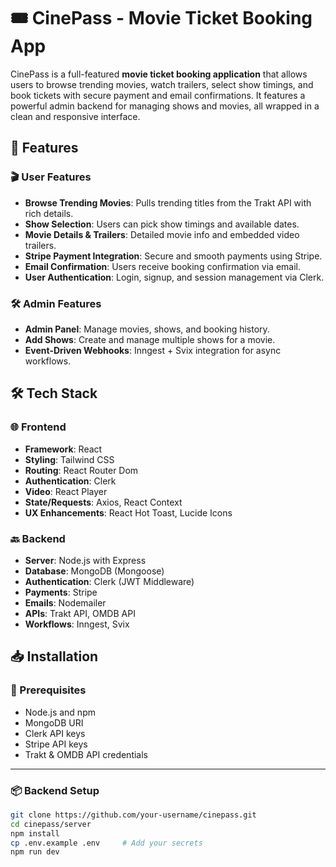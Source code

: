 # 🎟️ CinePass - Movie Ticket Booking App

CinePass is a full-featured **movie ticket booking application** that allows users to browse trending movies, watch trailers, select show timings, and book tickets with secure payment and email confirmations. It features a powerful admin backend for managing shows and movies, all wrapped in a clean and responsive interface.

## 🚀 Features

### 🎬 User Features
- **Browse Trending Movies**: Pulls trending titles from the Trakt API with rich details.
- **Show Selection**: Users can pick show timings and available dates.
- **Movie Details & Trailers**: Detailed movie info and embedded video trailers.
- **Stripe Payment Integration**: Secure and smooth payments using Stripe.
- **Email Confirmation**: Users receive booking confirmation via email.
- **User Authentication**: Login, signup, and session management via Clerk.

### 🛠️ Admin Features
- **Admin Panel**: Manage movies, shows, and booking history.
- **Add Shows**: Create and manage multiple shows for a movie.
- **Event-Driven Webhooks**: Inngest + Svix integration for async workflows.

## 🛠️ Tech Stack

### 🌐 Frontend
- **Framework**: React 
- **Styling**: Tailwind CSS
- **Routing**: React Router Dom
- **Authentication**: Clerk
- **Video**: React Player
- **State/Requests**: Axios, React Context
- **UX Enhancements**: React Hot Toast, Lucide Icons

### 🔙 Backend
- **Server**: Node.js with Express
- **Database**: MongoDB (Mongoose)
- **Authentication**: Clerk (JWT Middleware)
- **Payments**: Stripe
- **Emails**: Nodemailer
- **APIs**: Trakt API, OMDB API
- **Workflows**: Inngest, Svix

## 📥 Installation

### 🔧 Prerequisites
- Node.js and npm
- MongoDB URI
- Clerk API keys
- Stripe API keys
- Trakt & OMDB API credentials

---

### 📦 Backend Setup

```bash
git clone https://github.com/your-username/cinepass.git
cd cinepass/server
npm install
cp .env.example .env     # Add your secrets
npm run dev
